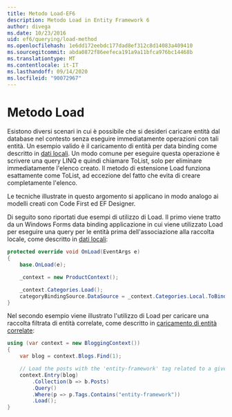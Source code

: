 ```yaml
---
title: Metodo Load-EF6
description: Metodo Load in Entity Framework 6
author: divega
ms.date: 10/23/2016
uid: ef6/querying/load-method
ms.openlocfilehash: 1e6dd172eebdc177dad8ef312c8d14083a409410
ms.sourcegitcommit: abda0872f86eefeca191a9a11bfca976bc14468b
ms.translationtype: MT
ms.contentlocale: it-IT
ms.lasthandoff: 09/14/2020
ms.locfileid: "90072967"
---
```

# <a name="the-load-method"></a>Metodo Load
Esistono diversi scenari in cui è possibile che si desideri caricare entità dal database nel contesto senza eseguire immediatamente operazioni con tali entità. Un esempio valido è il caricamento di entità per data binding come descritto in [dati locali](xref:ef6/querying/local-data). Un modo comune per eseguire questa operazione è scrivere una query LINQ e quindi chiamare ToList, solo per eliminare immediatamente l'elenco creato. Il metodo di estensione Load funziona esattamente come ToList, ad eccezione del fatto che evita di creare completamente l'elenco.  

Le tecniche illustrate in questo argomento si applicano in modo analogo ai modelli creati con Code First ed EF Designer.  

Di seguito sono riportati due esempi di utilizzo di Load. Il primo viene tratto da un Windows Forms data binding applicazione in cui viene utilizzato Load per eseguire una query per le entità prima dell'associazione alla raccolta locale, come descritto in [dati locali](xref:ef6/querying/local-data):  

``` csharp
protected override void OnLoad(EventArgs e)
{
    base.OnLoad(e);

    _context = new ProductContext();

    _context.Categories.Load();
    categoryBindingSource.DataSource = _context.Categories.Local.ToBindingList();
}
```  

Nel secondo esempio viene illustrato l'utilizzo di Load per caricare una raccolta filtrata di entità correlate, come descritto in [caricamento di entità correlate](xref:ef6/querying/related-data):  

``` csharp
using (var context = new BloggingContext())
{
    var blog = context.Blogs.Find(1);

    // Load the posts with the 'entity-framework' tag related to a given blog
    context.Entry(blog)
        .Collection(b => b.Posts)
        .Query()
        .Where(p => p.Tags.Contains("entity-framework"))
        .Load();
}
```  
